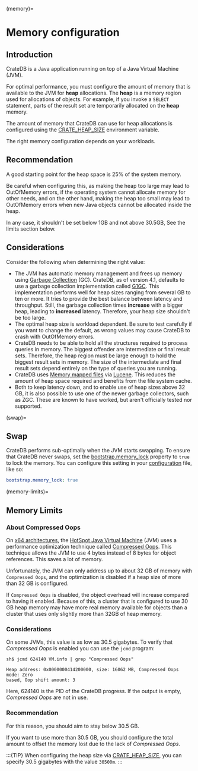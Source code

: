 (memory)=

# Memory configuration

## Introduction

CrateDB is a Java application running on top of a Java Virtual Machine (JVM).

For optimal performance, you must configure the amount of memory that is
available to the JVM for **heap** allocations. The **heap** is a memory region
used for allocations of objects. For example, if you invoke a `SELECT`
statement, parts of the result set are temporarily allocated on the **heap**
memory.

The amount of memory that CrateDB can use for heap allocations is configured
using the [CRATE_HEAP_SIZE] environment variable.

The right memory configuration depends on your workloads.

## Recommendation

A good starting point for the heap space is 25% of the system memory.

Be careful when configuring this, as making the heap too large may lead to OutOfMemory errors,
if the operating system cannot allocate memory for other needs, and on the other hand, making
the heap too small may lead to OutOfMemory errors when new Java objects cannot be allocated
inside the heap.

In any case, it shouldn't be set below 1GB and not above 30.5GB,
See the limits section below.

## Considerations

Consider the following when determining the right value:

- The JVM has automatic memory management and frees up memory using [Garbage
  Collection][garbage collection] (GC). CrateDB, as of version 4.1, defaults to use a garbage
  collection implementation called [G1GC]. This implementation performs well
  for heap sizes ranging from several GB to ten or more. It tries to provide
  the best balance between latency and throughput. Still, the garbage
  collection times **increase** with a bigger heap, leading to **increased**
  latency. Therefore, your heap size shouldn't be too large.
- The optimal heap size is workload dependent. Be sure to test carefully
  if you want to change the default, as wrong values may cause CrateDB to crash
  with OutOfMemory errors.
- CrateDB needs to be able to hold all the structures required to process
  queries in memory. The biggest offender are intermediate or final result
  sets. Therefore, the heap region must be large enough to hold the biggest
  result sets in memory. The size of the intermediate and final result sets
  depend entirely on the type of queries you are running.
- CrateDB uses [Memory mapped files] via [Lucene]. This reduces the
  amount of heap space required and benefits from the file system cache.
- Both to keep latency down, and to enable use of heap sizes above 32 GB,
  it is also possible to use one of the newer garbage collectors, such as ZGC.
  These are known to have worked, but aren't officially tested nor supported.

(swap)=

## Swap

CrateDB performs sub-optimally when the JVM starts swapping. To ensure that
CrateDB never swaps, set the [bootstrap.memory_lock] property to `true` to
lock the memory. You can configure this setting in your [configuration] file,
like so:

```yaml
bootstrap.memory_lock: true
```

(memory-limits)=

## Memory Limits

### About Compressed Oops

On [x64 architectures], the [HotSpot Java Virtual Machine] (JVM) uses a
performance optimization technique called [Compressed Oops]. This technique
allows the JVM to use 4 bytes instead of 8 bytes for object references. This
saves a lot of memory.

Unfortunately, the JVM can only address up to about 32 GB of memory with
`Compressed Oops`, and the optimization is disabled if a heap size of more
than 32 GB is configured.

If `Compressed Oops` is disabled, the object overhead will increase compared to
having it enabled. Because of this, a cluster that is configured to use 30 GB
heap memory may have more real memory available for objects than a cluster that
uses only slightly more than 32GB of heap memory.

### Considerations

On some JVMs, this value is as low as 30.5 gigabytes. To verify that
*Compressed Oops* is enabled you can use the `jcmd` program:

```console
sh$ jcmd 624140 VM.info | grep "Compressed Oops"

Heap address: 0x0000000414200000, size: 16062 MB, Compressed Oops mode: Zero
based, Oop shift amount: 3
```

Here, 624140 is the PID of the CrateDB progress. If the output is empty,
*Compressed Oops* are not in use.

### Recommendation

For this reason, you should aim to stay below 30.5 GB.

If you want to use more than 30.5 GB, you should configure the total amount to
offset the memory lost due to the lack of *Compressed Oops*.

:::{TIP}
When configuring the heap size via [CRATE_HEAP_SIZE], you can specify 30.5
gigabytes with the value `30500m`.
:::

[bootstrap.memory_lock]: https://cratedb.com/docs/crate/reference/en/latest/config/node.html#memory
[compressed oops]: https://wiki.openjdk.java.net/display/HotSpot/CompressedOops
[configuration]: inv:crate-reference#config
[configurations]: inv:crate-reference#config
[crate_heap_size]: inv:crate-reference#conf-env-heap-size
[g1gc]: https://docs.oracle.com/javase/10/gctuning/garbage-first-garbage-collector.htm
[garbage collection]: https://en.wikipedia.org/wiki/Garbage_collection_(computer_science)
[hotspot java virtual machine]: https://www.oracle.com/java/technologies/javase/javase-core-technologies-apis.html
[lucene]: https://lucene.apache.org/
[memory mapped files]: https://en.wikipedia.org/wiki/Memory-mapped_file
[x64 architectures]: https://en.wikipedia.org/wiki/X86-64
